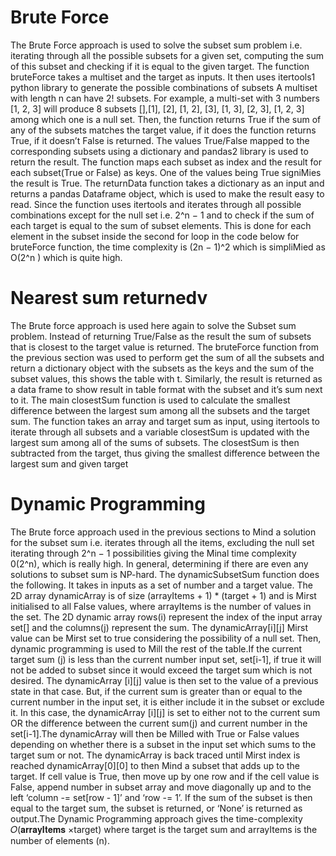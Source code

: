 #  Brute Force

The Brute Force approach is used to solve the subset sum problem i.e. iterating through all the possible subsets for a given set, computing the sum of this subset and checking if it is equal to the given target. The function bruteForce takes a multiset and the target as inputs. It then uses itertools1 python library to generate the possible combinations of subsets
A multiset with length n can have 2! subsets. For example, a multi-set with 3 numbers [1, 2, 3] will produce 8 subsets [],[1], [2], [1, 2], [3], [1, 3], [2, 3], [1, 2, 3] among which one is a null set. Then, the function returns True if the sum of any of the subsets matches the target value, if it does the function returns True, if it doesn’t False is returned. The values True/False mapped to the corresponding subsets using a dictionary and pandas2 library is used to return the result. The function maps each subset as index and the result for each subset(True or False) as keys. One of the values being True signiMies the result is True. The returnData function takes a dictionary as an input and returns a pandas Dataframe object, which is used to make the result easy to read. Since the function uses itertools and iterates through all possible combinations except for the null set i.e. 2^n − 1 and to check if the sum of each target is equal to the sum of subset elements. This is done for each element in the subset inside the second for loop in the code below for bruteForce function, the time complexity is (2n − 1)^2 which is simpliMied as O(2^n ) which is quite high.

# Nearest sum returnedv

The Brute force approach is used here again to solve the Subset sum problem. Instead of returning True/False as the result the sum of subsets that is closest to the target value is returned. The bruteForce function from the previous section was used to perform get the sum of all the subsets and return a dictionary object with the subsets as the keys and the sum of the subset values, this shows the table with t. Similarly, the result is returned as a data frame to show result in table format with the subset and it’s sum next to it.
The main closestSum function is used to calculate the smallest difference between the largest sum among all the subsets and the target sum. The function takes an array and target sum as input, using itertools to iterate through all subsets and a variable closestSum is updated with the largest sum among all of the sums of subsets. The closestSum is then subtracted from the target, thus giving the smallest difference between the largest sum and given target

# Dynamic Programming

The Brute force approach used in the previous sections to Mind a solution for the subset sum i.e. iterates through all the items, excluding the null set iterating through 2^n − 1 possibilities giving the Minal time complexity 0(2^n), which is really high. In general, determining if there are even any solutions to subset sum is NP-hard. The dynamicSubsetSum function does the following. It takes in inputs as a set of number and a target value. The 2D array dynamicArray is of size (arrayItems + 1) * (target + 1) and is Mirst initialised to all False values, where arrayItems is the number of values in the set. The 2D dynamic array rows(i) represent the index of the input array set[] and the columns(j) represent the sum. The dynamicArray[i][j] Mirst value can be Mirst set to true considering the possibility of a null set. Then, dynamic programming is used to Mill the rest of the table.If the current target sum (j) is less than the current number input set, set[i-1], if true it will not be added to subset since it would exceed the target sum which is not desired. The dynamicArray [i][j] value is then set to the value of a previous state in that case. But, if the current sum is greater than or equal to the current number in the input set, it is either include it in the subset or exclude it. In this case, the dynamicArray [i][j] is set to either not to the current sum OR the difference between the current sum(j) and current number in the set[i-1].The dynamicArray will then be Milled with True or False values depending on whether there is a subset in the input set which sums to the target sum or not. The dynamicArray is back traced until Mirst index is reached dynamicArray[0][0] to then Mind a subset that adds up to the target. If cell value is True, then move up by one row and if the cell value is False, append number in subset array and move diagonally up and to the left ‘column -= set[row - 1]’ and ‘row -= 1’. If the sum of the subset is then equal to the target sum, the subset is returned, or ‘None’ is returned as output.The Dynamic Programming approach gives the time-complexity 𝑂(𝐚𝐫𝐫𝐚𝐲𝐈𝐭𝐞𝐦𝐬 ×target) where target is the target sum and arrayItems is the number of elements (n).
